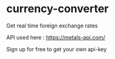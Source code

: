 # currency-converter
Get real time foreign exchange rates
                                       
API used here :  https://metals-api.com/
  

Sign up for free to get your own api-key
